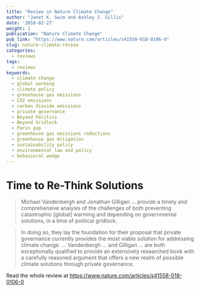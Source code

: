 ```yaml
---
title: "Review in Nature Climate Change"
author: "Janet K. Swim and Ashley J. Gillis"
date: '2018-02-27'
weight: 1
publication: "Nature Climate Change"
pub_link: "https://www.nature.com/articles/s41558-018-0106-0"
slug: nature-climate-review
categories:
  - reviews
tags:
  - reviews
keywords:
  - climate change
  - global warming
  - climate policy
  - greenhouse gas emissions
  - CO2 emissions
  - carbon dioxide emissions
  - private governance
  - Beyond Politics
  - Beyond Gridlock
  - Paris gap
  - greenhouse gas emissions reductions
  - greenhouse gas mitigation
  - sustainability policy
  - environmental law and policy
  - behavioral wedge
---
```

# Time to Re-Think Solutions

> Michael Vandenbergh and Jonathan Gilligan ... provide a timely and comprehensive analysis of the challenges of both 
> preventing catastrophic [global] warming and depending on governmental solutions, in a time of political gridlock. 
<!--more-->
> 
> In doing so, they lay the foundation for their proposal that private governance currently provides the most viable 
> solution for addressing climate change. ... Vandenbergh ... and Gilligan ... are both exceptionally qualified to 
> provide an extensively researched book with a carefully reasoned argument that offers a new realm of possible climate 
> solutions through private governance.

Read the whole review at <https://www.nature.com/articles/s41558-018-0106-0>
